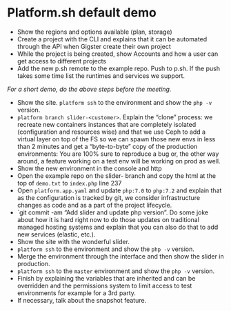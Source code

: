 # Platform.sh default demo

- Show the regions and options available (plan, storage)
- Create a project with the CLI and explains that it can be automated through the API when Gigster create their own project
- While the project is being created, show Accounts and how a user can get access to different projects
- Add the new p.sh remote to the example repo. Push to p.sh. If the push takes some time list the runtimes and services we support.

*For a short demo, do the above steps before the meeting.*

- Show the site. `platform ssh` to the environment and show the `php -v` version.
- `platform branch slider-<customer>`. Explain the “clone” process: we recreate new containers instances that are completely isolated (configuration and resources wise) and that we use Ceph to add a virtual layer on top of the FS so we can spawn those new envs in less than 2 minutes and get a “byte-to-byte” copy of the production environments: You are 100% sure to reproduce a bug or, the other way around, a feature working on a test env will be working on prod as well.
- Show the new environment in the console and http
- Open the example repo on the slider-<customer> branch and copy the html at the top of `demo.txt` to `index.php` line 237
- Open `platform.app.yaml` and update `php:7.0` to `php:7.2` and explain that as the configuration is tracked by git, we consider infrastructure changes as code and as a part of the project lifecycle. 
- `git commit -am “Add slider and update php version”. Do some joke about how it is hard right now to do those updates on traditional managed hosting systems and explain that you can also do that to add new services (elastic, etc.). 
- Show the site with the wonderful slider. 
- `platform ssh` to the environment and show the `php -v` version.
- Merge the environment through the interface and then show the slider in production.
- `platform ssh` to the `master` environment and show the `php -v` version.
- Finish by explaining the variables that are inherited and can be overridden and the permissions system to limit access to test environments for example for a 3rd party.
- If necessary, talk about the snapshot feature.